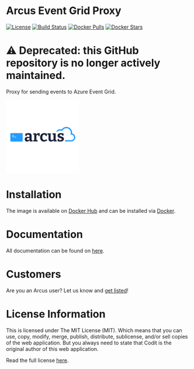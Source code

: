 # Arcus Event Grid Proxy
[![License](https://img.shields.io/github/license/mashape/apistatus.svg?style=flat-square)](./LICENSE)
[![Build Status](https://dev.azure.com/codit/Arcus/_apis/build/status/Commit%20builds/CI%20-%20Arcus.EventGrid.Proxy?branchName=master)](https://dev.azure.com/codit/Arcus/_build/latest?definitionId=738&branchName=master)
[![Docker Pulls](https://img.shields.io/docker/pulls/arcusazure/arcus-event-grid-proxy.svg?style=flat-square)](https://hub.docker.com/r/arcusazure/arcus-event-grid-proxy/) 
[![Docker Stars](https://img.shields.io/docker/stars/arcusazure/arcus-event-grid-proxy.svg?style=flat-square)](https://hub.docker.com/r/arcusazure/arcus-event-grid-proxy/)

# ⚠️ Deprecated: this GitHub repository is no longer actively maintained.

Proxy for sending events to Azure Event Grid.

![Arcus](https://raw.githubusercontent.com/arcus-azure/arcus/master/media/arcus.png)

# Installation
The image is available on [Docker Hub](https://hub.docker.com/r/arcusazure/arcus-event-grid-proxy) and can be installed via [Docker](https://eventgrid-proxy.arcus-azure.net/#installation).

# Documentation
All documentation can be found on [here](https://eventgrid-proxy.arcus-azure.net/).

# Customers
Are you an Arcus user? Let us know and [get listed](https://bit.ly/become-a-listed-arcus-user)!

# License Information
This is licensed under The MIT License (MIT). Which means that you can use, copy, modify, merge, publish, distribute, sublicense, and/or sell copies of the web application. But you always need to state that Codit is the original author of this web application.

Read the full license [here](https://github.com/arcus-azure/arcus.eventgrid.proxy/blob/master/LICENSE).
